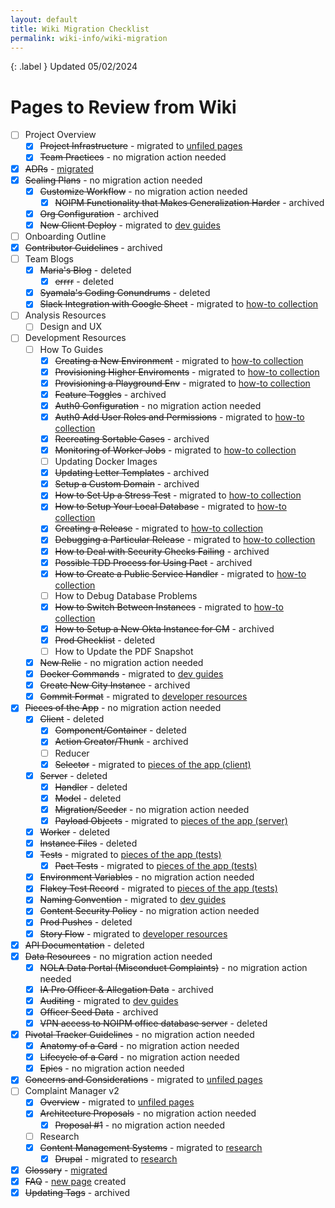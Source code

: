 ```yaml
---
layout: default
title: Wiki Migration Checklist
permalink: wiki-info/wiki-migration
---
```


{: .label }
Updated 05/02/2024

# Pages to Review from Wiki

- [ ] Project Overview
  - [x] ~~Project Infrastructure~~ - migrated to [unfiled pages](../unfiled)
  - [x] ~~Team Practices~~ - no migration action needed
- [x] ~~ADRs~~ - [migrated](../adrs)
- [x] ~~Scaling Plans~~ - no migration action needed
  - [x] ~~Customize Workflow~~ - no migration action needed
    - [x] ~~NOIPM Functionality that Makes Generalization Harder~~ - archived
  - [x] ~~Org Configuration~~ - archived
  - [x] ~~New Client Deploy~~ - migrated to [dev guides](../dev-guides)
- [ ] Onboarding Outline
- [x] ~~Contributor Guidelines~~ - archived
- [ ] Team Blogs
  - [x] ~~Maria's Blog~~ - deleted
    - [x] ~~errrr~~ - deleted
  - [x] ~~Syamala's Coding Conundrums~~ - deleted
  - [x] ~~Slack Integration with Google Sheet~~ - migrated to [how-to collection](../how-to)
- [ ] Analysis Resources
  - [ ] Design and UX
- [ ] Development Resources
  - [ ] How To Guides
    - [x] ~~Creating a New Environment~~ - migrated to [how-to collection](../how-to)
    - [x] ~~Provisioning Higher Enviroments~~ - migrated to [how-to collection](../how-to)
    - [x] ~~Provisioning a Playground Env~~ - migrated to [how-to collection](../how-to)
    - [x] ~~Feature Toggles~~ - archived
    - [x] ~~Auth0 Configuration~~ - no migration action needed
    - [x] ~~Auth0 Add User Roles and Permissions~~ - migrated to [how-to collection](../how-to)
    - [x] ~~Recreating Sortable Cases~~ - archived
    - [x] ~~Monitoring of Worker Jobs~~ - migrated to [how-to collection](../how-to)
    - [ ] Updating Docker Images
    - [x] ~~Updating Letter Templates~~ - archived
    - [x] ~~Setup a Custom Domain~~ - archived
    - [x] ~~How to Set Up a Stress Test~~ - migrated to [how-to collection](../how-to)
    - [x] ~~How to Setup Your Local Database~~ - migrated to [how-to collection](../how-to)
    - [x] ~~Creating a Release~~ - migrated to [how-to collection](../how-to)
    - [x] ~~Debugging a Particular Release~~ - migrated to [how-to collection](../how-to)
    - [x] ~~How to Deal with Security Checks Failing~~ - archived
    - [x] ~~Possible TDD Process for Using Pact~~ - archived
    - [x] ~~How to Create a Public Service Handler~~ - migrated to [how-to collection](../how-to)
    - [ ] How to Debug Database Problems
    - [x] ~~How to Switch Between Instances~~ - migrated to [how-to collection](../how-to)
    - [x] ~~How to Setup a New Okta Instance for CM~~ - archived
    - [x] ~~Prod Checklist~~ - deleted
    - [ ] How to Update the PDF Snapshot
  - [x] ~~New Relic~~ - no migration action needed
  - [x] ~~Docker Commands~~ - migrated to [dev guides](../dev-guides)
  - [x] ~~Create New City Instance~~ - archived
  - [x] ~~Commit Format~~ - migrated to [developer resources](../commit-format)
- [x] ~~Pieces of the App~~ - no migration action needed
  - [x] ~~Client~~ - deleted
    - [x] ~~Component/Container~~ - deleted
    - [x] ~~Action Creator/Thunk~~ - archived
    - [ ] Reducer
    - [x] ~~Selector~~ - migrated to [pieces of the app (client)](../pieces-of-the-app/client)
  - [x] ~~Server~~ - deleted
    - [x] ~~Handler~~ - deleted
    - [x] ~~Model~~ - deleted
    - [x] ~~Migration/Seeder~~ - no migration action needed
    - [x] ~~Payload Objects~~ - migrated to [pieces of the app (server)](../pieces-of-the-app/server)
  - [x] ~~Worker~~ - deleted
  - [x] ~~Instance Files~~ - deleted
  - [x] ~~Tests~~ - migrated to [pieces of the app (tests)](../pieces-of-the-app/tests)
    - [x] ~~Pact Tests~~ - migrated to [pieces of the app (tests)](../pieces-of-the-app/tests)
  - [x] ~~Environment Variables~~ - no migration action needed
  - [x] ~~Flakey Test Record~~ - migrated to [pieces of the app (tests)](../pieces-of-the-app/tests)
  - [x] ~~Naming Convention~~ - migrated to [dev guides](../dev-guides)
  - [x] ~~Content Security Policy~~ - no migration action needed
  - [x] ~~Prod Pushes~~ - deleted
  - [x] ~~Story Flow~~ - migrated to [developer resources](../story-flow)
- [x] ~~API Documentation~~ - deleted
- [x] ~~Data Resources~~ - no migration action needed
  - [x] ~~NOLA Data Portal (Misconduct Complaints)~~ - no migration action needed
  - [x] ~~IA Pro Officer & Allegation Data~~ - archived
  - [x] ~~Auditing~~ - migrated to [dev guides](../dev-guides)
  - [x] ~~Officer Seed Data~~ - archived
  - [x] ~~VPN access to NOIPM office database server~~ - deleted
- [x] ~~Pivotal Tracker Guidelines~~ - no migration action needed
  - [x] ~~Anatomy of a Card~~ - no migration action needed
  - [x] ~~Lifecycle of a Card~~ - no migration action needed
  - [x] ~~Epics~~ - no migration action needed
- [x] ~~Concerns and Considerations~~ - migrated to [unfiled pages](../unfiled)
- [ ] Complaint Manager v2
  - [x] ~~Overview~~ - migrated to [unfiled pages](../unfiled)
  - [x] ~~Architecture Proposals~~ - no migration action needed
    - [x] ~~Proposal #1~~ - no migration action needed
  - [ ] Research
  - [x] ~~Content Management Systems~~ - migrated to [research](../research/content-management-systems)
    - [x] ~~Drupal~~ - migrated to [research](../research/content-management-systems)
- [x] ~~Glossary~~ - [migrated](../glossary)
- [x] ~~FAQ~~ - [new page](../faq) created
- [x] ~~Updating Tags~~ - archived
